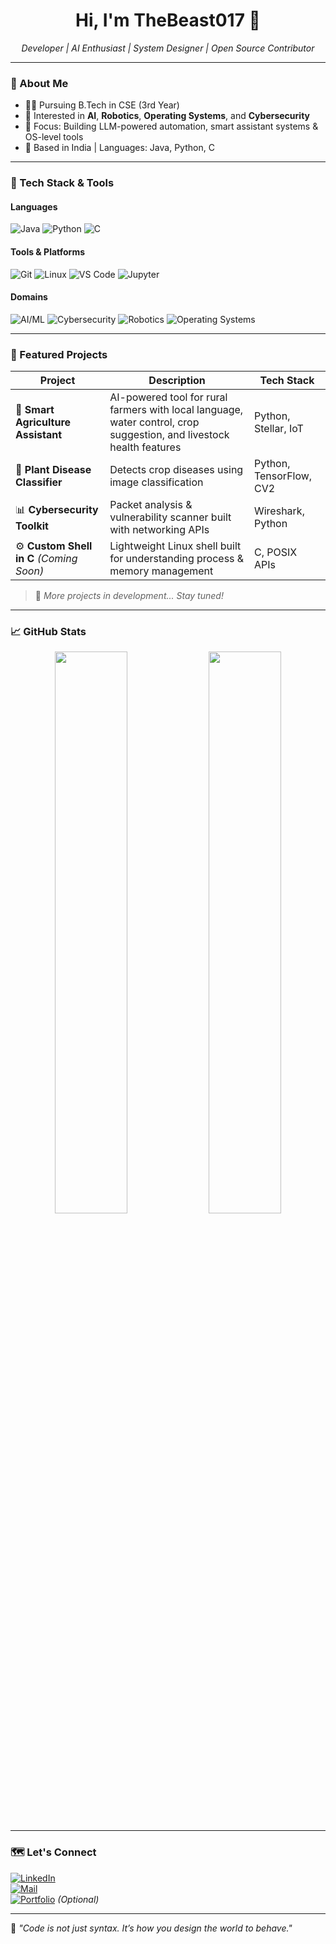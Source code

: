 <h1 align="center">Hi, I'm TheBeast017 👋</h1>
<p align="center">
  <i>Developer | AI Enthusiast | System Designer | Open Source Contributor</i>
</p>

---

### 🚀 About Me

- 👨‍💻 Pursuing B.Tech in CSE (3rd Year)  
- 🤖 Interested in **AI**, **Robotics**, **Operating Systems**, and **Cybersecurity**
- 🧠 Focus: Building LLM-powered automation, smart assistant systems & OS-level tools
- 📍 Based in India | Languages: Java, Python, C

---

### 🔧 Tech Stack & Tools

#### Languages
![Java](https://img.shields.io/badge/Java-ED8B00?style=for-the-badge&logo=java&logoColor=white)
![Python](https://img.shields.io/badge/Python-306998?style=for-the-badge&logo=python&logoColor=white)
![C](https://img.shields.io/badge/C-00599C?style=for-the-badge&logo=c&logoColor=white)

#### Tools & Platforms
![Git](https://img.shields.io/badge/Git-F05032?style=for-the-badge&logo=git&logoColor=white)
![Linux](https://img.shields.io/badge/Linux-FCC624?style=for-the-badge&logo=linux&logoColor=black)
![VS Code](https://img.shields.io/badge/VSCode-007ACC?style=for-the-badge&logo=visual-studio-code&logoColor=white)
![Jupyter](https://img.shields.io/badge/Jupyter-F37626?style=for-the-badge&logo=jupyter&logoColor=white)

#### Domains
![AI/ML](https://img.shields.io/badge/AI/ML-black?style=for-the-badge)
![Cybersecurity](https://img.shields.io/badge/Cybersecurity-darkred?style=for-the-badge)
![Robotics](https://img.shields.io/badge/Robotics-steelblue?style=for-the-badge)
![Operating Systems](https://img.shields.io/badge/Operating%20Systems-3949AB?style=for-the-badge)

---

### 📂 Featured Projects

| Project | Description | Tech Stack |
|--------|-------------|------------|
| 🧠 **Smart Agriculture Assistant** | AI-powered tool for rural farmers with local language, water control, crop suggestion, and livestock health features | Python, Stellar, IoT |
| 🤖 **Plant Disease Classifier** | Detects crop diseases using image classification | Python, TensorFlow, CV2 |
| 📊 **Cybersecurity Toolkit** | Packet analysis & vulnerability scanner built with networking APIs | Wireshark, Python |
| ⚙️ **Custom Shell in C** *(Coming Soon)* | Lightweight Linux shell built for understanding process & memory management | C, POSIX APIs |

> 🔗 *More projects in development... Stay tuned!*

---

### 📈 GitHub Stats

<p align="center">
  <img width="48%" src="https://github-readme-stats.vercel.app/api?username=TheBeast017&show_icons=true&theme=radical" />
  <img width="48%" src="https://github-readme-streak-stats.herokuapp.com/?user=TheBeast017&theme=radical" />
</p>

---

### 🗺️ Let's Connect

[![LinkedIn](https://img.shields.io/badge/LinkedIn-0A66C2?style=flat-square&logo=linkedin&logoColor=white)](https://www.linkedin.com/in/thebeast017)  
[![Mail](https://img.shields.io/badge/Email-D14836?style=flat-square&logo=gmail&logoColor=white)](mailto:your-email@example.com)  
[![Portfolio](https://img.shields.io/badge/Portfolio-grey?style=flat-square&logo=github&logoColor=white)](https://thebeast017.github.io/) *(Optional)*

---

🧩 *"Code is not just syntax. It’s how you design the world to behave."*

